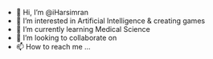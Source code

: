 - 👋 Hi, I’m @iHarsimran
- 👀 I’m interested in Artificial Intelligence & creating games
- 🌱 I’m currently learning Medical Science
- 💞️ I’m looking to collaborate on 
- 📫 How to reach me ...

<!---
iHarsimran/iHarsimran is a ✨ special ✨ repository because its `README.md` (this file) appears on your GitHub profile.
You can click the Preview link to take a look at your changes.
--->
